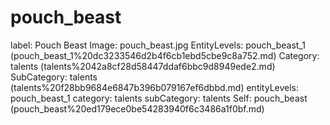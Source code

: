 # pouch_beast

label: Pouch Beast
Image: pouch_beast.jpg
EntityLevels: pouch_beast_1 (pouch_beast_1%20dc3233546d2b4f6cb1ebd5cbe9c8a752.md)
Category: talents (talents%2042a8cf28d58447ddaf6bbc9d8949ede2.md)
SubCategory: talents (talents%20f28bb9684e6847b396b079167ef6dbbd.md)
entityLevels: pouch_beast_1
category: talents
subCategory: talents
Self: pouch_beast (pouch_beast%20ed179ece0be54283940f6c3486a1f0bf.md)

[](Untitled%202811604dddf448fab6cf236450b5fa39.md)